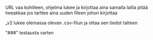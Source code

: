 URL vaa kohilleen, ohjelma lukee ja kirjottaa aina samalla lailla
pitää tweakkaa jos tarttee aina uuden fileen johon kirjottaa


_v2 lukee olemassa olevan .csv-filun ja ottaa sen tiedot talteen

"###" testausta varten

